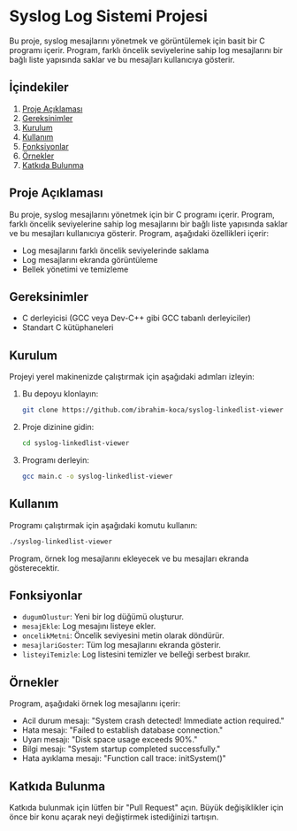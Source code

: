 # Syslog Log Sistemi Projesi

Bu proje, syslog mesajlarını yönetmek ve görüntülemek için basit bir C programı içerir. Program, farklı öncelik seviyelerine sahip log mesajlarını bir bağlı liste yapısında saklar ve bu mesajları kullanıcıya gösterir.

## İçindekiler

1. [Proje Açıklaması](#proje-açıklaması)
2. [Gereksinimler](#gereksinimler)
3. [Kurulum](#kurulum)
4. [Kullanım](#kullanım)
5. [Fonksiyonlar](#fonksiyonlar)
6. [Örnekler](#örnekler)
7. [Katkıda Bulunma](#katkıda-bulunma)

## Proje Açıklaması

Bu proje, syslog mesajlarını yönetmek için bir C programı içerir. Program, farklı öncelik seviyelerine sahip log mesajlarını bir bağlı liste yapısında saklar ve bu mesajları kullanıcıya gösterir. Program, aşağıdaki özellikleri içerir:

- Log mesajlarını farklı öncelik seviyelerinde saklama
- Log mesajlarını ekranda görüntüleme
- Bellek yönetimi ve temizleme

## Gereksinimler 
- C derleyicisi (GCC veya Dev-C++ gibi GCC tabanlı derleyiciler)
- Standart C kütüphaneleri

## Kurulum

Projeyi yerel makinenizde çalıştırmak için aşağıdaki adımları izleyin:

1. Bu depoyu klonlayın:
   ```bash
   git clone https://github.com/ibrahim-koca/syslog-linkedlist-viewer
   ```
2. Proje dizinine gidin:
   ```bash
   cd syslog-linkedlist-viewer
   ```
3. Programı derleyin:
   ```bash
   gcc main.c -o syslog-linkedlist-viewer

## Kullanım

Programı çalıştırmak için aşağıdaki komutu kullanın:

```bash
./syslog-linkedlist-viewer
```

Program, örnek log mesajlarını ekleyecek ve bu mesajları ekranda gösterecektir.

## Fonksiyonlar

- `dugumOlustur`: Yeni bir log düğümü oluşturur.
- `mesajEkle`: Log mesajını listeye ekler.
- `oncelikMetni`: Öncelik seviyesini metin olarak döndürür.
- `mesajlariGoster`: Tüm log mesajlarını ekranda gösterir.
- `listeyiTemizle`: Log listesini temizler ve belleği serbest bırakır.

## Örnekler

Program, aşağıdaki örnek log mesajlarını içerir:

- Acil durum mesajı: "System crash detected! Immediate action required."
- Hata mesajı: "Failed to establish database connection."
- Uyarı mesajı: "Disk space usage exceeds 90%."
- Bilgi mesajı: "System startup completed successfully."
- Hata ayıklama mesajı: "Function call trace: initSystem()"

## Katkıda Bulunma

Katkıda bulunmak için lütfen bir "Pull Request" açın. Büyük değişiklikler için önce bir konu açarak neyi değiştirmek istediğinizi tartışın.
